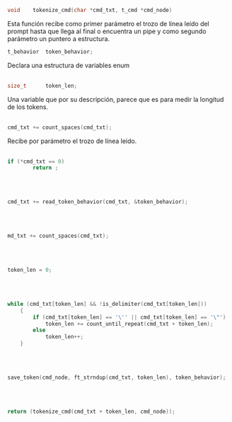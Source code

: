 
```c
void	tokenize_cmd(char *cmd_txt, t_cmd *cmd_node)
```
Esta función recibe como primer parámetro el trozo de línea leído del prompt hasta que llega al final o encuentra un pipe y como segundo parámetro un puntero a estructura.


```c
t_behavior	token_behavior;
```
Declara una estructura de variables enum
<br><br>



```c
size_t		token_len;
```
Una variable que por su descripción, parece que es para medir la longitud de los tokens.
<br><br>



```c
cmd_txt += count_spaces(cmd_txt);
```
Recibe por parámetro el trozo de línea leído.
<br><br>



```c
if (*cmd_txt == 0)
		return ;
```

<br><br>



```c
cmd_txt += read_token_behavior(cmd_txt, &token_behavior);
```

<br><br>



```c
md_txt += count_spaces(cmd_txt);
```

<br><br>



```c
token_len = 0;
```

<br><br>


```c
while (cmd_txt[token_len] && !is_delimiter(cmd_txt[token_len]))
	{
		if (cmd_txt[token_len] == '\'' || cmd_txt[token_len] == '\"')
			token_len += count_until_repeat(cmd_txt + token_len);
		else
			token_len++;
	}
```

<br><br>


```c
save_token(cmd_node, ft_strndup(cmd_txt, token_len), token_behavior);
```

<br><br>



```c
return (tokenize_cmd(cmd_txt + token_len, cmd_node));
```

<br><br>
